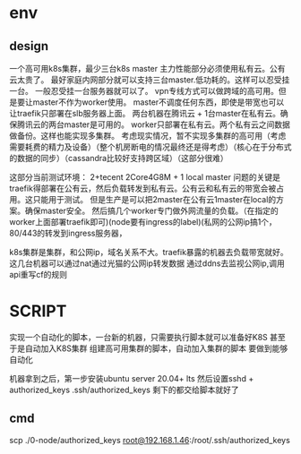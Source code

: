 
# env

## design

一个高可用k8s集群，最少三台k8s master
主力性能部分必须使用私有云。公有云太贵了。
最好家庭内网部分就可以支持三台master.低功耗的。这样可以忍受挂一台。
一般忍受挂一台服务器就可以了。
vpn专线方式可以做跨域的高可用。但是要让master不作为worker使用。
master不调度任何东西，即使是带宽也可以让traefik只部署在slb服务器上面。
两台机器在腾讯云 + 1台master在私有云。确保腾讯云的两台master是可用的。
worker只部署在私有云。两个私有云之间数据做备份。这样也能实现多集群。
考虑现实情况，暂不实现多集群的高可用（考虑需要耗费的精力及设备）（整个机房断电的情况最终还是得考虑）（核心在于分布式的数据的同步）（cassandra比较好支持跨区域）（这部分很难）

这部分当前测试环境： 2+tecent 2Core4G8M + 1 local master
问题的关键是traefik得部署在公有云，然后负载转发到私有云。公有云和私有云的带宽会被占用。这只能用于测试。
但是生产是可以把2master在公有云1master在local的方案。确保master安全。
然后搞几个worker专门做外网流量的负载。（在指定的worker上面部署traefik即可)(node要有ingress的label)(私网的公网ip搞1个，80/443的转发到ingress服务器，

k8s集群是集群，和公网ip，域名关系不大。traefik暴露的机器去负载带宽就好。
这几台机器可以通过nat通过光猫的公网ip转发数据
通过ddns去监视公网ip,调用api重写cf的规则

# SCRIPT

实现一个自动化的脚本，一台新的机器，只需要执行脚本就可以准备好K8S
甚至于是自动加入K8S集群
组建高可用集群的脚本，自动加入集群的脚本
要做到能够自动化

机器拿到之后，第一步安装ubuntu server 20.04+ lts
然后设置sshd + authorized_keys
.ssh/authorized_keys
剩下的都交给脚本就好了


## cmd

scp ./0-node/authorized_keys root@192.168.1.46:/root/.ssh/authorized_keys 














